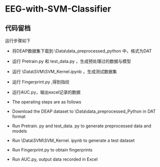 # EEG-with-SVM-Classifier
## 代码留档

运行步骤如下

- 将DEAP数据集下载到 \Data\data_preprocessed_python 中，格式为DAT
- 运行 Pretrain.py 和 test_data.py ，生成预处理过的数据与模型
- 运行 \Data\SVM\SVM_Kernel.ipynb ，生成测试数据集
- 运行 Fingerprint.py ,得到指纹
- 运行AUC.py，输出excel记录的数据

- The operating steps are as follows
- Download the DEAP dataset to \Data\data_preprocessed_Python in DAT format
- Run Pretrain. py and test_data. py to generate preprocessed data and models
- Run \Data\SVM\SVM_Kernel. ipynb to generate a test dataset
- Run Fingerprint.py to obtain fingerprints
- Run AUC.py, output data recorded in Excel
